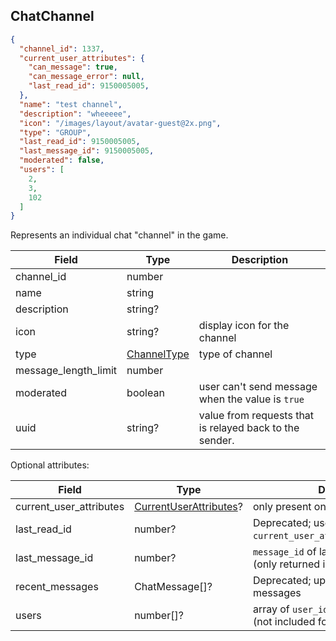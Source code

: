 ## ChatChannel
```json
{
  "channel_id": 1337,
  "current_user_attributes": {
    "can_message": true,
    "can_message_error": null,
    "last_read_id": 9150005005,
  },
  "name": "test channel",
  "description": "wheeeee",
  "icon": "/images/layout/avatar-guest@2x.png",
  "type": "GROUP",
  "last_read_id": 9150005005,
  "last_message_id": 9150005005,
  "moderated": false,
  "users": [
    2,
    3,
    102
  ]
}
```

Represents an individual chat "channel" in the game.

Field                   | Type                          | Description
----------------------- | ----------------------------- | ------------------
channel_id              | number                        | |
name                    | string                        | |
description             | string?                       | |
icon                    | string?                       | display icon for the channel
type                    | [ChannelType](#channeltype)   | type of channel
message_length_limit    | number                        | |
moderated               | boolean                       | user can't send message when the value is `true`
uuid                    | string?                       | value from requests that is relayed back to the sender.

Optional attributes:

Field                   | Type                                             | Description
----------------------- | ------------------------------------------------ | ------------------
current_user_attributes | [CurrentUserAttributes](#currentuserattributes)? | only present on some responses
last_read_id            | number?                                          | Deprecated; use `current_user_attributes.last_read_id`.
last_message_id         | number?                                          | `message_id` of last known message (only returned in presence responses)
recent_messages         | ChatMessage[]?                                   | Deprecated; up to 50 most recent messages
users                   | number[]?                                        | array of `user_id` that are in the channel (not included for `PUBLIC` channels)

